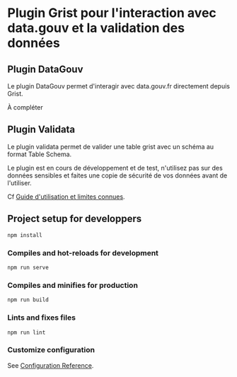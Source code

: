 # Plugin Grist pour l'interaction avec data.gouv et la validation des données

## Plugin DataGouv

Le plugin DataGouv permet d'interagir avec data.gouv.fr directement depuis 
Grist.

À compléter

## Plugin Validata

Le plugin validata permet de valider une table grist avec un schéma au format 
Table Schema. 

Le plugin est en cours de développement et de test, n'utilisez pas sur des 
données sensibles et faites une copie de sécurité de vos données avant de 
l'utiliser. 

Cf [Guide d'utilisation et limites connues](./docs/validata.md).

## Project setup for developpers

```
npm install
```

### Compiles and hot-reloads for development
```
npm run serve
```

### Compiles and minifies for production
```
npm run build
```

### Lints and fixes files
```
npm run lint
```

### Customize configuration
See [Configuration Reference](https://cli.vuejs.org/config/).
